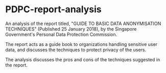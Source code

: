 # PDPC-report-analysis

An analysis of the report titled, "GUIDE TO BASIC DATA ANONYMISATION TECHNIQUES" (Published 25 January 2018), by the Singapore Government's Personal Data Protection Commission.

The report acts as a guide book to organizations handling sensitive user data, and discusses the techniques to protect privacy of the users.

The analysis discusses the pros and cons of the techniques suggested in the report.
